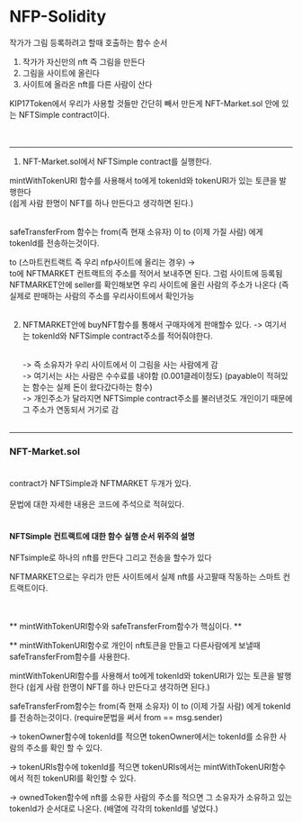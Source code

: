 # NFP-Solidity

작가가 그림 등록하려고 할때 호출하는 함수 순서

  1. 작가가 자신만의 nft 즉 그림을 만든다
  2. 그림을 사이트에 올린다
  3. 사이트에 올라온 nft를 다른 사람이 산다 


  KIP17Token에서 우리가 사용할 것들만 간단히 빼서 만든게 NFT-Market.sol 안에 있는 NFTSimple contract이다.  <br/><br/><br/>
 
---

1. NFT-Market.sol에서 NFTSimple contract를 실행한다.
  
  mintWithTokenURI 함수를 사용해서 to에게 tokenId와 tokenURI가 있는 토큰을 발행한다 <br/>
  (쉽게 사람 한명이 NFT를 하나 만든다고 생각하면 된다.)<br/><br/>
  
  
  safeTransferFrom 함수는 from(즉 현재 소유자) 이 to (이제 가질 사람) 에게 tokenId를 전송하는것이다. <br/>
            
            
            
  to (스마트컨트랙트 즉 우리 nfp사이트에 올리는 경우) -> <br/>
           to에 NFTMARKET 컨트랙트의 주소를 적어서 보내주면 된다. 그럼 사이트에 등록됨 <br/>
            NFTMARKET안에 seller를 확인해보면 우리 사이트에 올린 사람의 주소가 나온다 (즉 실제로 판매하는 사람의 주소를 우리사이트에서 확인가능<br/><br/>
            
            
2.  NFTMARKET안에 buyNFT함수를 통해서 구매자에게 판매할수 있다. -> 여기서는 tokenId와 NFTSimple contract주소를 적어줘야한다.<br/><br/>

   
       -> 즉 소유자가 우리 사이트에서 이 그림을 사는 사람에게 감 <br/>
       -> 여기서는 사는 사람은 수수료를 내야함 (0.001클레이정도) (payable이 적혀있는 함수는 실제 돈이 왔다갔다하는 함수) <br/>
       -> 개인주소가 달라지면 NFTSimple contract주소를 불러낸것도 개인이기 때문에 그 주소가 연동되서 거기로 감 <br/><br/>
   
---

### NFT-Market.sol <br/><br/>

contract가 NFTSimple과 NFTMARKET 두개가 있다. <br/><br/>
문법에 대한 자세한 내용은 코드에 주석으로 적혀있다. <br/><br/>

#### NFTSimple 컨트랙트에 대한 함수 실행 순서 위주의 설명 

NFTsimple로 하나의 nft를 만든다 그리고 전송을 할수가 있다

NFTMARKET으로는 우리가 만든 사이트에서 실제 nft를 사고팔때 작동하는 스마트 컨트랙트이다. <br/><br/><br/>



   ** mintWithTokenURI함수와 safeTransferFrom함수가 핵심이다. **
      
  ** mintWithTokenURI함수로 개인이 nft토큰을 만들고 다른사람에게 보낼때 safeTransferFrom함수를 사용한다. 
      
   mintWithTokenURI함수를 사용해서 to에게 tokenId와 tokenURI가 있는 토큰을 발행한다 (쉽게 사람 한명이 NFT를 하나 만든다고 생각하면 된다.)
     
   safeTransferFrom함수는 from(즉 현재 소유자) 이 to (이제 가질 사람) 에게 tokenId를 전송하는것이다.
          (require문법을 써서 from == msg.sender) 
            
      
  -> tokenOwner함수에 tokenId를 적으면 tokenOwner에서는 tokenId를 소유한 사람의 주소를 확인 할 수 있다. 
      
  -> tokenURIs함수에 tokenId를 적으면 tokenURIs에서는 mintWithTokenURI함수에서 적힌 tokenURI를 확인할 수 있다.
      
  -> ownedToken함수에 nft를 소유한 사람의 주소를 적으면 그 소유자가 소유하고 있는 tokenId가 순서대로 나온다. (배열에 각각의 tokenId를 넣었다.)      












